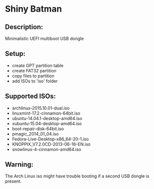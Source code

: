 Shiny Batman
==

Description:
--
Minimalistic UEFI multiboot USB dongle

Setup:
--
* create GPT partition table
* create FAT32 partition
* copy files to partition
* add ISOs to 'iso' folder

Supported ISOs:
--
* archlinux-2015.10.01-dual.iso
* linuxmint-17.2-cinnamon-64bit.iso
* ubuntu-14.04.1-desktop-amd64.iso
* xubuntu-15.04-desktop-amd64.iso
* boot-repair-disk-64bit.iso
* pmagic_2014_01_04.iso
* Fedora-Live-Desktop-x86_64-20-1.iso
* KNOPPIX_V7.2.0CD-2013-06-16-EN.iso
* snowlinux-4-cinnamon-amd64.iso

Warning:
--
The Arch Linux iso might have trouble booting if a second USB dongle is present.